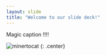 ```yaml
---
layout: slide
title: "Welcome to our slide deck!"
---
```


Magic caption !!!!

![minertocat](https://octodex.github.com/images/minertocat.png)
{: .center}
